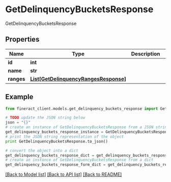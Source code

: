 # GetDelinquencyBucketsResponse

GetDelinquencyBucketsResponse

## Properties

Name | Type | Description | Notes
------------ | ------------- | ------------- | -------------
**id** | **int** |  | [optional] 
**name** | **str** |  | [optional] 
**ranges** | [**List[GetDelinquencyRangesResponse]**](GetDelinquencyRangesResponse.md) |  | [optional] 

## Example

```python
from fineract_client.models.get_delinquency_buckets_response import GetDelinquencyBucketsResponse

# TODO update the JSON string below
json = "{}"
# create an instance of GetDelinquencyBucketsResponse from a JSON string
get_delinquency_buckets_response_instance = GetDelinquencyBucketsResponse.from_json(json)
# print the JSON string representation of the object
print GetDelinquencyBucketsResponse.to_json()

# convert the object into a dict
get_delinquency_buckets_response_dict = get_delinquency_buckets_response_instance.to_dict()
# create an instance of GetDelinquencyBucketsResponse from a dict
get_delinquency_buckets_response_form_dict = get_delinquency_buckets_response.from_dict(get_delinquency_buckets_response_dict)
```
[[Back to Model list]](../README.md#documentation-for-models) [[Back to API list]](../README.md#documentation-for-api-endpoints) [[Back to README]](../README.md)


